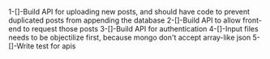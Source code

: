 1-[]-Build API for uploading new posts, and should have code to prevent duplicated posts from appending the database
2-[]-Build API to allow front-end to request those posts
3-[]-Build API for authentication
4-[]-Input files needs to be objectilize first, because mongo don't accept array-like json
5-[]-Write test for apis